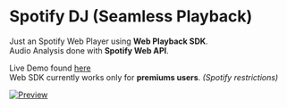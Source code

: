 # Spotify DJ (Seamless Playback)
Just an Spotify Web Player using **Web Playback SDK**.  
Audio Analysis done with **Spotify Web API**.


Live Demo found [here](https://spotify-dj.vercel.app)  
Web SDK currently works only for **premiums users**. _(Spotify restrictions)_

[![Preview](preview.png)](https://spotify-dj.now.sh)
